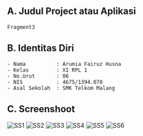 ## A. Judul Project atau Aplikasi
    Fragment3
    
## B. Identitas Diri
    - Nama          : Arumia Fairuz Husna
    - Kelas         : XI RPL 1
    - No.Urut       : 06
    - NIS           : 4675/1394.070
    - Asal Sekolah  : SMK Telkom Malang
    
## C. Screenshoot
  ![SS1](https://s23.postimg.org/68u57b0yj/image.png)
  ![SS2](https://s27.postimg.org/pm6t9tvoz/image.png)
  ![SS3](https://s30.postimg.org/vb8yaqry9/image.png)
  ![SS4](https://s24.postimg.org/omgn6tvo5/capture2.png)
  ![SS5](https://s29.postimg.org/gytikvqd3/capture3.png)
  ![SS6](https://s29.postimg.org/7lv1qfaiv/Capture.png)
